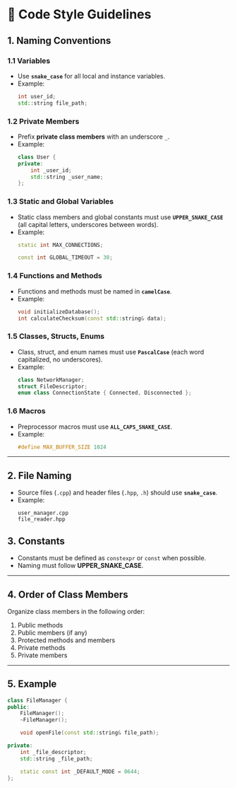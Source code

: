 # 📜 Code Style Guidelines

## 1. Naming Conventions

### 1.1 Variables
- Use **`snake_case`** for all local and instance variables.
- Example:
  ```cpp
  int user_id;
  std::string file_path;
  ```

### 1.2 Private Members
- Prefix **private class members** with an underscore `_`.
- Example:
  ```cpp
  class User {
  private:
      int _user_id;
      std::string _user_name;
  };
  ```

### 1.3 Static and Global Variables
- Static class members and global constants must use **`UPPER_SNAKE_CASE`** (all capital letters, underscores between words).
- Example:
  ```cpp
  static int MAX_CONNECTIONS;
  
  const int GLOBAL_TIMEOUT = 30;
  ```

### 1.4 Functions and Methods
- Functions and methods must be named in **`camelCase`**.
- Example:
  ```cpp
  void initializeDatabase();
  int calculateChecksum(const std::string& data);
  ```

### 1.5 Classes, Structs, Enums
- Class, struct, and enum names must use **`PascalCase`** (each word capitalized, no underscores).
- Example:
  ```cpp
  class NetworkManager;
  struct FileDescriptor;
  enum class ConnectionState { Connected, Disconnected };
  ```

### 1.6 Macros
- Preprocessor macros must use **`ALL_CAPS_SNAKE_CASE`**.
- Example:
  ```cpp
  #define MAX_BUFFER_SIZE 1024
  ```

---

## 2. File Naming
- Source files (`.cpp`) and header files (`.hpp`, `.h`) should use **`snake_case`**.
- Example:
  ```
  user_manager.cpp
  file_reader.hpp
  ```

## 3. Constants
- Constants must be defined as `constexpr` or `const` when possible.
- Naming must follow **UPPER_SNAKE_CASE**.

---

## 4. Order of Class Members
Organize class members in the following order:
1. Public methods
2. Public members (if any)
3. Protected methods and members
4. Private methods
5. Private members

---

## 5. Example

```cpp
class FileManager {
public:
    FileManager();
    ~FileManager();

    void openFile(const std::string& file_path);

private:
    int _file_descriptor;
    std::string _file_path;

    static const int _DEFAULT_MODE = 0644;
};
```
